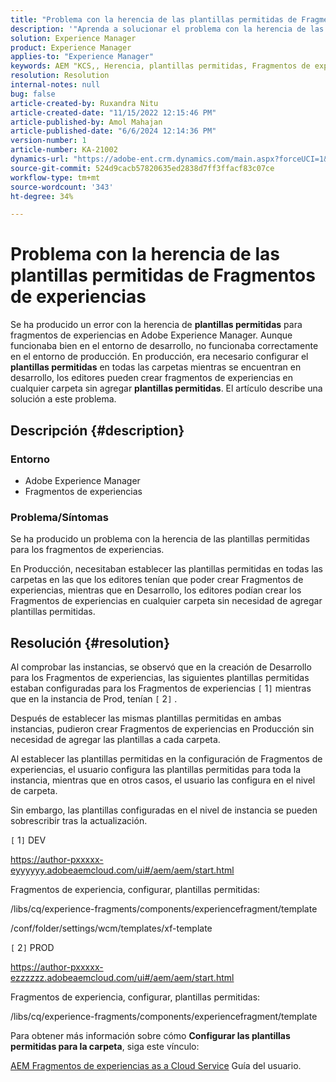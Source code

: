 ```yaml
---
title: "Problema con la herencia de las plantillas permitidas de Fragmentos de experiencias"
description: '"Aprenda a solucionar el problema con la herencia de las plantillas permitidas para los fragmentos de experiencias en Adobe Experience Manager".'
solution: Experience Manager
product: Experience Manager
applies-to: "Experience Manager"
keywords: AEM "KCS,, Herencia, plantillas permitidas, Fragmentos de experiencias, Adobe Experience Manager"
resolution: Resolution
internal-notes: null
bug: false
article-created-by: Ruxandra Nitu
article-created-date: "11/15/2022 12:15:46 PM"
article-published-by: Amol Mahajan
article-published-date: "6/6/2024 12:14:36 PM"
version-number: 1
article-number: KA-21002
dynamics-url: "https://adobe-ent.crm.dynamics.com/main.aspx?forceUCI=1&pagetype=entityrecord&etn=knowledgearticle&id=4220bf37-df64-ed11-9561-6045bd006079"
source-git-commit: 524d9cacb57820635ed2838d7ff3ffacf83c07ce
workflow-type: tm+mt
source-wordcount: '343'
ht-degree: 34%

---
```


# Problema con la herencia de las plantillas permitidas de Fragmentos de experiencias


Se ha producido un error con la herencia de <b>plantillas permitidas</b> para fragmentos de experiencias en Adobe Experience Manager. Aunque funcionaba bien en el entorno de desarrollo, no funcionaba correctamente en el entorno de producción. En producción, era necesario configurar el <b>plantillas permitidas</b> en todas las carpetas mientras se encuentran en desarrollo, los editores pueden crear fragmentos de experiencias en cualquier carpeta sin agregar <b>plantillas permitidas</b>. El artículo describe una solución a este problema.

## Descripción {#description}


### <b>Entorno</b>

- Adobe Experience Manager
- Fragmentos de experiencias




### <b>Problema/Síntomas</b>

Se ha producido un problema con la herencia de las plantillas permitidas para los fragmentos de experiencias.

En Producción, necesitaban establecer las plantillas permitidas en todas las carpetas en las que los editores tenían que poder crear Fragmentos de experiencias, mientras que en Desarrollo, los editores podían crear los Fragmentos de experiencias en cualquier carpeta sin necesidad de agregar plantillas permitidas.


## Resolución {#resolution}


Al comprobar las instancias, se observó que en la creación de Desarrollo para los Fragmentos de experiencias, las siguientes plantillas permitidas estaban configuradas para los Fragmentos de experiencias `[` 1`]`  mientras que en la instancia de Prod, tenían `[` 2`]` .

Después de establecer las mismas plantillas permitidas en ambas instancias, pudieron crear Fragmentos de experiencias en Producción sin necesidad de agregar las plantillas a cada carpeta.



Al establecer las plantillas permitidas en la configuración de Fragmentos de experiencias, el usuario configura las plantillas permitidas para toda la instancia, mientras que en otros casos, el usuario las configura en el nivel de carpeta.

Sin embargo, las plantillas configuradas en el nivel de instancia se pueden sobrescribir tras la actualización.



`[` 1`]`  DEV

https://author-pxxxxx-eyyyyyy.adobeaemcloud.com/ui#/aem/aem/start.html

Fragmentos de experiencia, configurar, plantillas permitidas:

/libs/cq/experience-fragments/components/experiencefragment/template

/conf/folder/settings/wcm/templates/xf-template


`[` 2`]`  PROD

https://author-pxxxxx-ezzzzzz.adobeaemcloud.com/ui#/aem/aem/start.html

Fragmentos de experiencia, configurar, plantillas permitidas:

/libs/cq/experience-fragments/components/experiencefragment/template



Para obtener más información sobre cómo <b>Configurar las plantillas permitidas para la carpeta</b>, siga este vínculo:

[AEM Fragmentos de experiencias as a Cloud Service](https://experienceleague.adobe.com/en/docs/experience-manager-cloud-service/content/sites/authoring/fragments/experience-fragments#configure-allowed-templates-folder) Guía del usuario.


